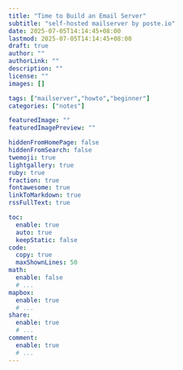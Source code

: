 ```yaml
---
title: "Time to Build an Email Server"
subtitle: "self-hosted mailserver by poste.io"
date: 2025-07-05T14:14:45+08:00
lastmod: 2025-07-05T14:14:45+08:00
draft: true
author: ""
authorLink: ""
description: ""
license: ""
images: []

tags: ["mailserver","howto","beginner"]
categories: ["notes"]

featuredImage: ""
featuredImagePreview: ""

hiddenFromHomePage: false
hiddenFromSearch: false
twemoji: true
lightgallery: true
ruby: true
fraction: true
fontawesome: true
linkToMarkdown: true
rssFullText: true

toc:
  enable: true
  auto: true
  keepStatic: false
code:
  copy: true
  maxShownLines: 50
math:
  enable: false
  # ...
mapbox:
  enable: true
  # ...
share:
  enable: true
  # ...
comment:
  enable: true
  # ...
---
```


<!--more-->
